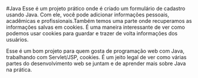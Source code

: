 #Java
Esse é um projeto prático onde é criado um formulário de cadastro usando Java. Com ele, você pode adicionar informações pessoais, acadêmicas e profissionais.Também temos uma parte onde recuperamos as informações salvas em cookies. É uma maneira interessante de ver como podemos usar cookies para guardar e trazer de volta informações dos usuários.

Esse é um bom projeto para quem gosta de programação web com Java, trabalhando com Servlet/JSP, cookies. É um jeito legal de ver como várias partes do desenvolvimento web se juntam e de aprender mais sobre Java na prática.
